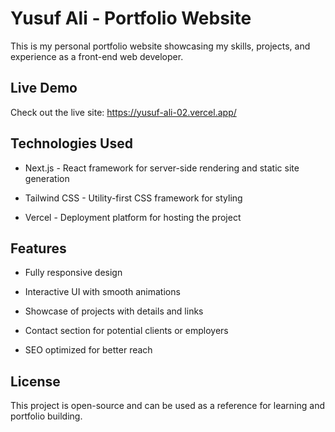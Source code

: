# Yusuf Ali - Portfolio Website

This is my personal portfolio website showcasing my skills, projects, and experience as a front-end web developer.

## Live Demo

Check out the live site: https://yusuf-ali-02.vercel.app/

## Technologies Used

* Next.js - React framework for server-side rendering and static site generation

* Tailwind CSS - Utility-first CSS framework for styling


* Vercel - Deployment platform for hosting the project

## Features

* Fully responsive design

* Interactive UI with smooth animations

* Showcase of projects with details and links

* Contact section for potential clients or employers

* SEO optimized for better reach

## License

This project is open-source and can be used as a reference for learning and portfolio building.
